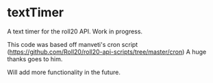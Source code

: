 # textTimer
A text timer for the roll20 API. Work in progress.

This code was based off manveti's cron script (https://github.com/Roll20/roll20-api-scripts/tree/master/cron)
A huge thanks goes to him.

Will add more functionality in the future.
